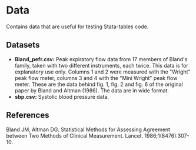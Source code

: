 # Data
Contains data that are useful for testing Stata-tables code.

## Datasets
* **Bland_pefr.csv:** Peak expiratory flow data from 17 members of Bland's family, taken with two different instruments, each twice. This data is for explanatory use only. Columns 1 and 2 were measured with the "Wright" peak flow meter, columns 3 and 4 with the "Mini Wright" peak flow meter. These are the data behind fig. 1, fig. 2 and fig. 6 of the original paper by Bland and Altman (1986). The data are in wide format.
* **sbp.csv:** Systolic blood pressure data. 

## References
Bland JM, Altman DG. Statistical Methods for Assessing Agreement between Two Methods of Clinical Measurement. Lancet. 1986;1(8476):307-10.
